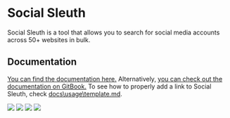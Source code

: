 # Social Sleuth

Social Sleuth is a tool that allows you to search for social media accounts across 50+ websites in bulk.

## Documentation

[You can find the documentation here.](https://github.com/OfficialB/sleuth/tree/main/docs) Alternatively, [you can check out the documentation on GitBook.](https://sleuth-1.gitbook.io/social-sleuth-documentation/) To see how to properly add a link to Social Sleuth, check [docs\usage\template.md](https://github.com/OfficialB/sleuth/blob/main/docs/usage/template.md).

![](https://img.shields.io/github/directory-file-count/OfficialB/sleuth) ![](https://img.shields.io/github/downloads/OfficialB/sleuth/total) ![](https://img.shields.io/github/license/OfficialB/sleuth) ![](https://img.shields.io/github/v/release/OfficialB/sleuth?include_prereleases)
